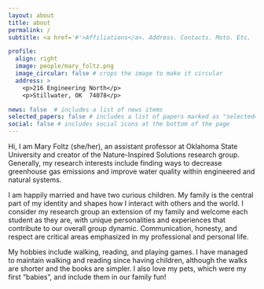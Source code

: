 ```yaml
---
layout: about
title: about
permalink: /
subtitle: <a href='#'>Affiliations</a>. Address. Contacts. Moto. Etc.

profile:
  align: right
  image: people/mary_foltz.png
  image_circular: false # crops the image to make it circular
  address: >
    <p>216 Engineering North</p>
    <p>Stillwater, OK  74078</p>

news: false  # includes a list of news items
selected_papers: false # includes a list of papers marked as "selected={true}"
social: false # includes social icons at the bottom of the page
---
```


Hi, I am Mary Foltz (she/her), an assistant professor at Oklahoma State University and creator of the Nature-Inspired Solutions research group. Generally, my research interests include finding ways to decrease greenhouse gas emissions and improve water quality within engineered and natural systems.

I am happily married and have two curious children. My family is the central part of my identity and shapes how I interact with others and the world. I consider my research group an extension of my family and welcome each student as they are, with unique personalities and experiences that contribute to our overall group dynamic. Communication, honesty, and respect are critical areas emphasized in my professional and personal life.

My hobbies include walking, reading, and playing games. I have managed to maintain walking and reading since having children, although the walks are shorter and the books are simpler. I also love my pets, which were my first “babies”, and include them in our family fun!